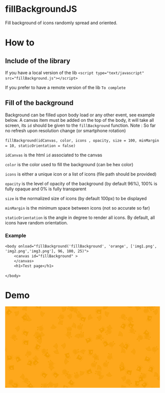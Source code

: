 # fillBackgroundJS
Fill background of icons randomly spread and oriented.

# How to
## Include of the library
If you have a local version of the lib `<script type="text/javascript" src="fillBackground.js"></script>`

If you prefer to have a remote version of the lib `To complete`

## Fill of the background
Background can be filled upon body load or any other event, see example below.
A canvas item must be added on the top of the body, it will take all screen, its `id` should be given to the `fillBackground` function.
Note : So far no refresh upon resolution change (or smartphone rotation)

`fillBackground(idCanvas, color, icons , opacity, size = 100, minMargin = 10, staticOrientation = false)`

`idCanvas` is the html `id` associated to the canvas

`color` is the color used to fill the background (can be hex color)

`icons` is either a unique icon or a list of icons (file path should be provided)

`opacity` is the level of opacity of the background (by default 96%), 100% is fully opaque and 0% is fully transparent

`size` is the normalized size of icons (by default 100px) to be displayed

`minMargin` is the minimum space between icons (not so accurate so far)

`staticOrientation` is the angle in degree to render all icons. By default, all icons have random orientation.

### Example

```
<body onload="fillBackground('fillBackground', 'orange', ['img1.png', 'img2.png','img3.png'], 96, 100, 25)">
    <canvas id="fillBackground" >
    </canvas>
    <h1>Test page</h1>

</body>
```

# Demo
![Demo](demo.png)



